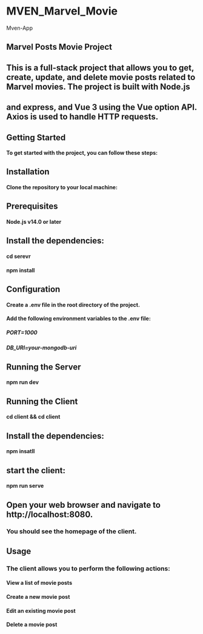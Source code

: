 # MVEN_Marvel_Movie
Mven-App


## Marvel Posts Movie Project
## This is a full-stack project that allows you to get, create, update, and delete movie posts related to Marvel movies. The project is built with Node.js
## and express, and Vue 3 using the Vue option API. Axios is used to handle HTTP requests.

## Getting Started
#### To get started with the project, you can follow these steps:


## Installation

#### Clone the repository to your local machine:

## Prerequisites
#### Node.js v14.0 or later


## Install the dependencies:

#### cd serevr 
#### npm install


## Configuration

#### Create a .env file in the root directory of the project.

#### Add the following environment variables to the .env file:

##### PORT=1000

##### DB_URI=your-mongodb-uri


## Running the Server

#### npm run dev

## Running the Client

#### cd client && cd client

## Install the dependencies:

#### npm insatll

## start the client:

#### npm run serve

## Open your web browser and navigate to http://localhost:8080.

### You should see the homepage of the client.


## Usage
### The client allows you to perform the following actions:

#### View a list of movie posts
#### Create a new movie post
#### Edit an existing movie post
#### Delete a movie post
